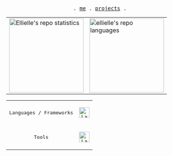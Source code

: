 <p align="center">
  <samp>
    .
    <a href="https://ellielle.github.io">me</a> .
    <a href="https://ellielle.github.io/projects">projects</a> .
  </samp>
</p>

<div align="center">
  <table>
    <tr>
      <td>
        <picture>
          <source srcset="https://github-readme-stats-g7hd.vercel.app/api?username=ellielle&show_icons=true&count_private=true&theme=tokyonight&border_color=8c9094&rank_icon=percentile" media="(prefers-color-scheme: dark)" />
          <source srcset="https://github-readme-stats-g7hd.vercel.app/api?username=ellielle&show_icons=true&count_private=true&border_color=8c9094&rank_icon=percentile" media="(prefers-color-scheme: no-preference)" />
          <img align="center" height="200" src="https://github-readme-stats-g7hd.vercel.app//api?username=ellielle&show_icons=true&count_private=true" alt="Ellielle's repo statistics" />
        </picture>
      </td>
      <td>
        <picture>
          <source srcset="https://github.com/ellielle/github-stats/blob/master/generated/languages.svg#gh-dark-mode-only" media="(prefers-color-scheme: dark)" />
          <source srcset="https://github.com/ellielle/github-stats/blob/master/generated/languages.svg#gh-light-mode-only" media="(prefers-color-scheme: no-preference)" />
          <img align="center" height="200" src="https://github-readme-stats-g7hd.vercel.app//api?username=ellielle&show_icons=true&count_private=true" alt="ellielle's repo languages"/>
        </picture>
      </td>
    </tr>
</div>

<div>
  <table>
    <tr>
      <td align="center">
        <samp>Languages / Frameworks</samp>
      </td>
        <td align="center">
          <p align="center">
            <a href="https://skillicons.dev">
              <code><img height="28" src="https://skillicons.dev/icons?i=typescript,javascript,py,go,svelte,vue,react,html,css" alt="Languages and frameworks" /></code>
            </a>
          </p>          
        </td>
      </tr>
      <tr>
      <td align="center">
        <samp>Tools</samp>
      </td>
      <td align="center">
        <p align="center">
          <a href="https://skillicons.dev">
            <code><img height="28" src="https://skillicons.dev/icons?i=nodejs,tailwind,jest,postgres,linux,neovim,vscode,git,docker" alt="Languages and frameworks" /></code>
          </a>
        </p>
      </td>
    </tr>
  </table>
</div>
